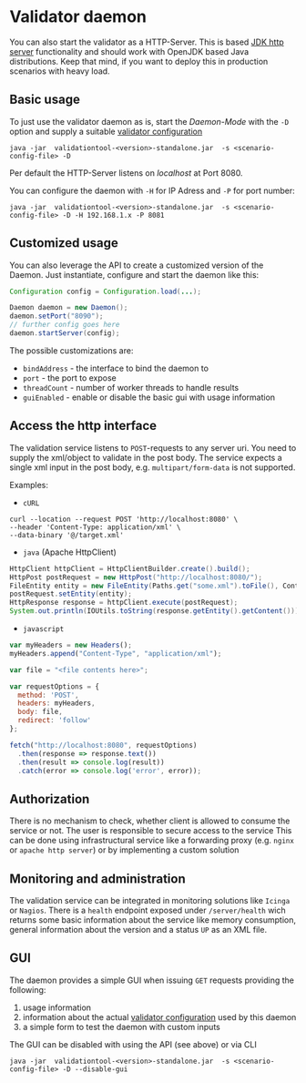 # Validator daemon
You can also start the validator as a HTTP-Server. This is based [JDK http server](https://docs.oracle.com/javase/8/docs/jre/api/net/httpserver/spec/com/sun/net/httpserver/HttpServer.html) functionality 
and should work with OpenJDK based Java distributions. Keep that mind, if you want to deploy this 
in production scenarios with heavy load.

## Basic usage
To just use the validator daemon as is, start the _Daemon-Mode_ with the `-D` option and supply a suitable
 [validator configuration](configurations.md)

```shell
java -jar  validationtool-<version>-standalone.jar  -s <scenario-config-file> -D
```

Per default the HTTP-Server listens on _localhost_ at Port 8080.

You can configure the daemon with `-H` for IP Adress and `-P` for port number:

```shell
java -jar  validationtool-<version>-standalone.jar  -s <scenario-config-file> -D -H 192.168.1.x -P 8081
```

## Customized usage
You can also leverage the API to create a customized version of the Daemon. Just instantiate, configure and start the daemon like this:

````java
Configuration config = Configuration.load(...);

Daemon daemon = new Daemon();
daemon.setPort("8090");
// further config goes here
daemon.startServer(config);
```` 

The possible customizations are:

* `bindAddress` - the interface to bind the daemon to
* `port` - the port to expose
* `threadCount` - number of worker threads to handle results
* `guiEnabled` - enable or disable the basic gui with usage information

## Access the http interface
The validation service listens to `POST`-requests to any server uri. You need to supply the xml/object to validate in the post body. 
The service expects a single xml input in the post body, e.g. `multipart/form-data` is not supported.

Examples:

* `cURL`
```shell script
curl --location --request POST 'http://localhost:8080' \
--header 'Content-Type: application/xml' \
--data-binary '@/target.xml'
```

* `java` (Apache HttpClient)
```java
HttpClient httpClient = HttpClientBuilder.create().build();
HttpPost postRequest = new HttpPost("http://localhost:8080/");
FileEntity entity = new FileEntity(Paths.get("some.xml").toFile(), ContentType.APPLICATION_XML);
postRequest.setEntity(entity);
HttpResponse response = httpClient.execute(postRequest);
System.out.println(IOUtils.toString(response.getEntity().getContent()));
```

* `javascript`
```javascript
var myHeaders = new Headers();
myHeaders.append("Content-Type", "application/xml");

var file = "<file contents here>";

var requestOptions = {
  method: 'POST',
  headers: myHeaders,
  body: file,
  redirect: 'follow'
};

fetch("http://localhost:8080", requestOptions)
  .then(response => response.text())
  .then(result => console.log(result))
  .catch(error => console.log('error', error));
```
## Authorization
There is no mechanism to check, whether client is allowed to consume the service or not. The user is responsible to secure access to the service
This can be done using infrastructural service like a forwarding proxy (e.g. `nginx` or `apache http server`) or by implementing a custom solution

## Monitoring and administration
The validation service can be integrated in monitoring solutions like `Icinga` or `Nagios`. There is a `health` endpoint exposed under `/server/health` wich returns
some basic information about the service like memory consumption, general information about the version and a status `UP` as an XML file.

## GUI
The daemon provides a simple GUI when issuing `GET` requests providing the following:
 
 1. usage information 
 1. information about the actual [validator configuration](configurations.md) used by this daemon
 1. a simple form to test the daemon with custom inputs
 
 The GUI can be disabled with using the API (see above) or via CLI
 
 ```shell script
java -jar  validationtool-<version>-standalone.jar  -s <scenario-config-file> -D --disable-gui
```